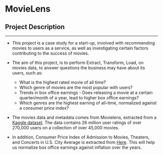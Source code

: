 # MovieLens

## Project Description
---
* This project is a case study for a start-up, involved with recommending movies to users as a service, as well as investigating certain factors contributing to the success of movies.
* The aim of this project, is to perform Extract, Transform, Load, on movies data, to answer questions the business may have about its users, such as:
    * What is the highest rated movie of all time?
    * Which genre of movies are the most popular with users?
    * Trends in box office earnings - Does releasing a movie at a certain quarter/month of a year, lead to higher box office earnings?
    * Which genres are the highest earning of all-time, normalized against a consumer price index?

* The movies data and metadata comes from Movielens, extracted from a [Kaggle dataset](https://www.kaggle.com/rounakbanik/the-movies-dataset). The data contains 26 million user ratings of over 270,000 users on a collection of over 45,000 movies.
* In addition, Consumer Price Index of Admission to Movies, Theaters, and Concerts in U.S. City Average is extracted from [Here](https://fred.stlouisfed.org/series/CUSR0000SS62031). This will help us normalize box office earnings against inflation over the years.

